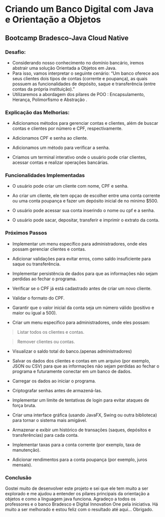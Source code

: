 # Criando um Banco Digital com Java e Orientação a Objetos

## Bootcamp Bradesco-Java Cloud Native 

### Desafio: 
- Considerando nosso conhecimento no domínio bancário, iremos abstrair uma solução Orientada a Objetos em Java. 
- Para isso, vamos interpretar o seguinte cenário:
“Um banco oferece aos seus clientes dois tipos de contas (corrente e poupança), as quais possuem as funcionalidades de depósito, saque e transferência (entre contas da própria instituição).”
- Utilizaremos a abordagem dos pilares de POO :
Encapsulamento, Herança, Polimorfismo e Abstração .


### Explicação das Melhorias:

- Adicionamos métodos para gerenciar contas e clientes, além de buscar contas e clientes por número e CPF, respectivamente.

- Adicionamos CPF e senha ao cliente.

- Adicionamos um método para verificar a senha.

- Criamos um terminal interativo onde o usuário pode criar clientes, acessar contas e realizar operações bancárias.

### Funcionalidades Implementadas

- O usuário pode criar um cliente com nome, CPF e senha.

- Ao criar um cliente, ele tem opçao de escolher entre uma conta corrente ou uma conta poupança e fazer um depósito inicial de no minimo $500.

- O usuário pode acessar sua conta inserindo o nome ou cpf  e a senha.

- O usuário pode sacar, depositar, transferir e imprimir o extrato da conta.

### Próximos Passos

- Implementar um menu específico para administradores, onde eles possam gerenciar clientes e contas.

- Adicionar validações para evitar erros, como saldo insuficiente para saque ou transferência.

- Implementar persistência de dados para que as informações não sejam perdidas ao fechar o programa.

- Verificar se o CPF já está cadastrado antes de criar um novo cliente.

- Validar o formato do CPF.

- Garantir que o valor inicial da conta seja um número válido (positivo e maior ou igual a 500).

- Criar um menu específico para administradores, onde eles possam:

> Listar todos os clientes e contas.

> Remover clientes ou contas.

- Visualizar o saldo total do banco.(apenas administradores)

- Salvar os dados dos clientes e contas em um arquivo (por exemplo, JSON ou CSV) para que as informações não sejam perdidas ao fechar o programa e futuramente conectar em um banco de dados.

- Carregar os dados ao iniciar o programa.

- Criptografar senhas antes de armazená-las.

- Implementar um limite de tentativas de login para evitar ataques de força bruta.

- Criar uma interface gráfica (usando JavaFX, Swing ou outra biblioteca) para tornar o sistema mais amigável.

- Armazenar e exibir um histórico de transações (saques, depósitos e transferências) para cada conta.

- Implementar taxas para a conta corrente (por exemplo, taxa de manutenção).

- Adicionar rendimentos para a conta poupança (por exemplo, juros mensais).

### Conclusão

 Gostei muito de desenvolver este projeto e sei que ele tem muito a ser explorado e me ajudou a entender os pilares principais da orientação a objetos e como a linguagem java funciona.
 Agradeço a todos os professores e o banco Bradesco e Digital Innovation One pela iniciativa.
 Há muito a ser melhorado e estou feliz com o resultado até aqui...
 Obrigado.